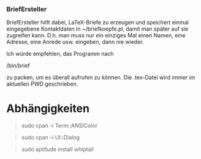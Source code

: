 ### BriefErsteller

BriefErsteller hilft dabei, LaTeX-Briefe zu erzeugen und speichert einmal eingegebene Kontaktdaten 
in ~/briefkoepfe.pl, damit man später auf sie zugreifen kann. D.h. man muss nur ein einziges Mal einen
Namen, eine Adresse, eine Anrede usw. eingeben, dann nie wieder.

Ich würde empfehlen, das Programm nach

/bin/brief

zu packen, um es überall aufrufen zu können. Die .tex-Datei wird immer im aktuellen PWD geschrieben.

# Abhängigkeiten

> sudo cpan -i Term::ANSIColor

> sudo cpan -i UI::Dialog

> sudo aptitude install whiptail
